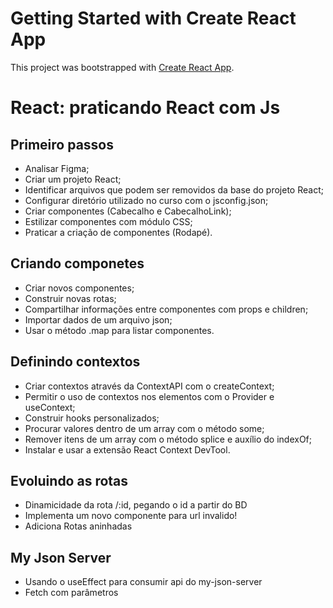 # Getting Started with Create React App

This project was bootstrapped with [Create React App](https://github.com/facebook/create-react-app).

# React: praticando React com Js

## Primeiro passos 

- Analisar Figma;
- Criar um projeto React;
- Identificar arquivos que podem ser removidos da base do projeto React;
- Configurar diretório utilizado no curso com o jsconfig.json;
- Criar componentes (Cabecalho e CabecalhoLink);
- Estilizar componentes com módulo CSS;
- Praticar a criação de componentes (Rodapé).

## Criando componetes

- Criar novos componentes;
- Construir novas rotas;
- Compartilhar informações entre componentes com props e children;
- Importar dados de um arquivo json;
- Usar o método .map para listar componentes.

## Definindo contextos

- Criar contextos através da ContextAPI com o createContext;
- Permitir o uso de contextos nos elementos com o Provider e useContext;
- Construir hooks personalizados;
- Procurar valores dentro de um array com o método some;
- Remover itens de um array com o método splice e auxílio do indexOf;
- Instalar e usar a extensão React Context DevTool.

## Evoluindo as rotas

- Dinamicidade da rota /:id, pegando o id a partir do BD
- Implementa um novo componente para url invalido!
- Adiciona Rotas aninhadas

## My Json Server

- Usando o useEffect para consumir api do my-json-server
- Fetch com parâmetros
